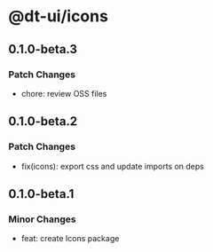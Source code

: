 # @dt-ui/icons

## 0.1.0-beta.3

### Patch Changes

- chore: review OSS files

## 0.1.0-beta.2

### Patch Changes

- fix(icons): export css and update imports on deps

## 0.1.0-beta.1

### Minor Changes

- feat: create Icons package
